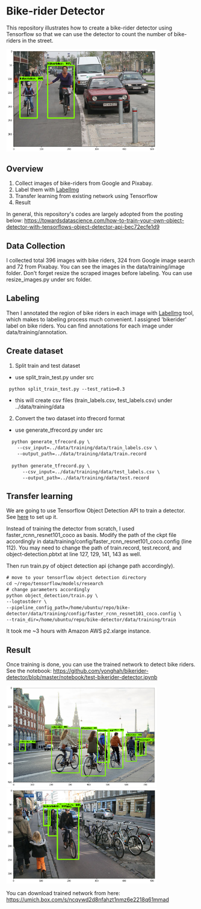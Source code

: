 Bike-rider Detector
==============================

This repository illustrates how to create a bike-rider detector using Tensorflow so that we can use the detector to count the number of bike-riders in the street.

<img src="report/bikedetector2.png" width="400">

## Overview

1. Collect images of bike-riders from Google and Pixabay.
2. Label them with [LabelImg](https://github.com/tzutalin/labelImg)
3. Transfer learning from existing network using Tensorflow
4. Result

In general, this repository's codes are largely adopted from the posting below:
https://towardsdatascience.com/how-to-train-your-own-object-detector-with-tensorflows-object-detector-api-bec72ecfe1d9


## Data Collection

I collected total 396 images with bike riders, 324 from Google image search and 72 from Pixabay. You can see the images in the data/training/image folder. Don't forget resize the scraped images before labeling. You can use resize_images.py under src folder. 

## Labeling

Then I annotated the region of bike riders in each image with [LabelImg](https://github.com/tzutalin/labelImg) tool, which makes to labeling process much convenient. I assigned 'bikerider' label on bike riders. You can find annotations for each image under data/training/annotation.

## Create dataset

1. Split train and test dataset
  - use split_train_test.py under src
  ```
   python split_train_test.py --test_ratio=0.3
  ```
  - this will create csv files (train_labels.csv, test_labels.csv) under ../data/training/data
  
2. Convert the two dataset into tfrecord format
  - use generate_tfrecord.py under src
  ```
    python generate_tfrecord.py \
      --csv_input=../data/training/data/train_labels.csv \
      --output_path=../data/training/data/train.record

    python generate_tfrecord.py \
        --csv_input=../data/training/data/test_labels.csv \
        --output_path=../data/training/data/test.record
  ```  

## Transfer learning

We are going to use Tensorflow Object Detection API to train a detector. See [here](https://github.com/tensorflow/models/tree/master/research/object_detection) to set up it.

Instead of training the detector from scratch, I used faster_rcnn_resnet101_coco as basis. Modify the path of the ckpt file accordingly in data/training/config/faster_rcnn_resnet101_coco.config (line 112). You may need to change the path of train.record, test.record, and object-detection.pbtxt at line 127, 129, 141, 143 as well.

Then run train.py of object detection api (change path accordingly).
```
# move to your tensorflow object detection directory
cd ~/repo/tensorflow/models/research
# change parameters accordingly
python object_detection/train.py \
--logtostderr \
--pipeline_config_path=/home/ubuntu/repo/bike-detector/data/training/config/faster_rcnn_resnet101_coco.config \
--train_dir=/home/ubuntu/repo/bike-detector/data/training/train
```
It took me ~3 hours with Amazon AWS p2.xlarge instance.

## Result
Once training is done, you can use the trained network to detect bike riders. See the notebook:
https://github.com/yonghah/bikerider-detector/blob/master/notebook/test-bikerider-detector.ipynb

<img src="report/bikedetector1.png" width="400">
<img src="report/bikedetector3.png" width="400">

You can download trained network from here: 
https://umich.box.com/s/ncqywd2d8nfahzt1nmz6e2218q61mmad
